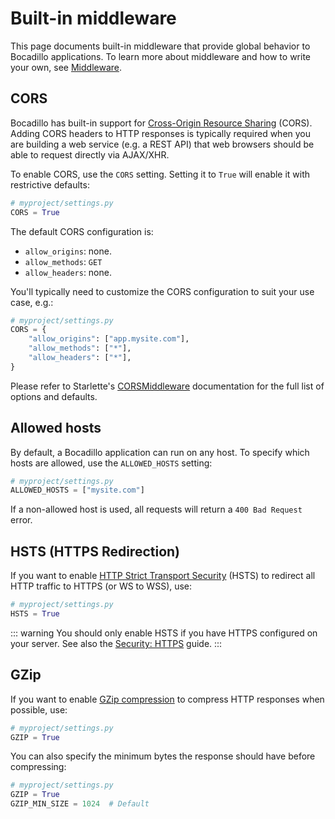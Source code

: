 # Built-in middleware

This page documents built-in middleware that provide global behavior to Bocadillo applications. To learn more about middleware and how to write your own, see [Middleware](/guide/middleware.md).

## CORS

Bocadillo has built-in support for [Cross-Origin Resource Sharing](https://developer.mozilla.org/en-US/docs/Web/HTTP/CORS) (CORS). Adding CORS headers to HTTP responses is typically required when you are building a web service (e.g. a REST API) that web browsers should be able to request directly via AJAX/XHR.

To enable CORS, use the `CORS` setting. Setting it to `True` will enable it with restrictive defaults:

```python
# myproject/settings.py
CORS = True
```

The default CORS configuration is:

- `allow_origins`: none.
- `allow_methods`: `GET`
- `allow_headers`: none.

You'll typically need to customize the CORS configuration to suit your use case, e.g.:

```python
# myproject/settings.py
CORS = {
    "allow_origins": ["app.mysite.com"],
    "allow_methods": ["*"],
    "allow_headers": ["*"],
}
```

Please refer to Starlette's [CORSMiddleware](https://www.starlette.io/middleware/#corsmiddleware) documentation for the full list of options and defaults.

## Allowed hosts

By default, a Bocadillo application can run on any host. To specify which hosts are allowed, use the `ALLOWED_HOSTS` setting:

```python
# myproject/settings.py
ALLOWED_HOSTS = ["mysite.com"]
```

If a non-allowed host is used, all requests will return a `400 Bad Request` error.

## HSTS (HTTPS Redirection)

If you want to enable [HTTP Strict Transport Security](https://developer.mozilla.org/en-US/docs/Web/HTTP/Headers/Strict-Transport-Security) (HSTS) to redirect all HTTP traffic to HTTPS (or WS to WSS), use:

```python
# myproject/settings.py
HSTS = True
```

::: warning
You should only enable HSTS if you have HTTPS configured on your server. See also the [Security: HTTPS](/discussions/security.md#https) guide.
:::

## GZip

If you want to enable [GZip compression](https://developer.mozilla.org/en-US/docs/Web/HTTP/Headers/Accept-Encoding#Directives) to compress HTTP responses when possible, use:

```python
# myproject/settings.py
GZIP = True
```

You can also specify the minimum bytes the response should have before compressing:

```python
# myproject/settings.py
GZIP = True
GZIP_MIN_SIZE = 1024  # Default
```
